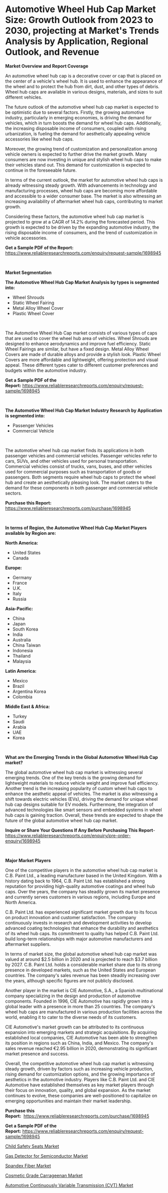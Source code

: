 <p><h1>Automotive Wheel Hub Cap Market Size: Growth Outlook from 2023 to 2030, projecting at Market's Trends Analysis by Application, Regional Outlook, and Revenue</h1></p><p><strong>Market Overview and Report Coverage</strong></p>
<p><p>An automotive wheel hub cap is a decorative cover or cap that is placed on the center of a vehicle's wheel hub. It is used to enhance the appearance of the wheel and to protect the hub from dirt, dust, and other types of debris. Wheel hub caps are available in various designs, materials, and sizes to suit different vehicles.</p><p>The future outlook of the automotive wheel hub cap market is expected to be optimistic due to several factors. Firstly, the growing automotive industry, particularly in emerging economies, is driving the demand for vehicles, which in turn boosts the demand for wheel hub caps. Additionally, the increasing disposable income of consumers, coupled with rising urbanization, is fueling the demand for aesthetically appealing vehicle accessories like wheel hub caps.</p><p>Moreover, the growing trend of customization and personalization among vehicle owners is expected to further drive the market growth. Many consumers are now investing in unique and stylish wheel hub caps to make their vehicles stand out. This demand for customization is expected to continue in the foreseeable future.</p><p>In terms of the current outlook, the market for automotive wheel hub caps is already witnessing steady growth. With advancements in technology and manufacturing processes, wheel hub caps are becoming more affordable and accessible to a wider consumer base. The market is also witnessing an increasing availability of aftermarket wheel hub caps, contributing to market growth.</p><p>Considering these factors, the automotive wheel hub cap market is projected to grow at a CAGR of 14.2% during the forecasted period. This growth is expected to be driven by the expanding automotive industry, the rising disposable income of consumers, and the trend of customization in vehicle accessories.</p></p>
<p><strong>Get a Sample PDF of the Report:</strong> <a href="https://www.reliableresearchreports.com/enquiry/request-sample/1698945">https://www.reliableresearchreports.com/enquiry/request-sample/1698945</a></p>
<p>&nbsp;</p>
<p><strong>Market Segmentation</strong></p>
<p><strong>The Automotive Wheel Hub Cap Market Analysis by types is segmented into:</strong></p>
<p><ul><li>Wheel Shrouds</li><li>Static Wheel Fairing</li><li>Metal Alloy Wheel Cover</li><li>Plastic Wheel Cover</li></ul></p>
<p>&nbsp;</p>
<p><p>The Automotive Wheel Hub Cap market consists of various types of caps that are used to cover the wheel hub area of vehicles. Wheel Shrouds are designed to enhance aerodynamics and improve fuel efficiency. Static Wheel Fairings are similar, but have a fixed design. Metal Alloy Wheel Covers are made of durable alloys and provide a stylish look. Plastic Wheel Covers are more affordable and lightweight, offering protection and visual appeal. These different types cater to different customer preferences and budgets within the automotive industry.</p></p>
<p><strong>Get a Sample PDF of the Report:</strong>&nbsp;<a href="https://www.reliableresearchreports.com/enquiry/request-sample/1698945">https://www.reliableresearchreports.com/enquiry/request-sample/1698945</a></p>
<p>&nbsp;</p>
<p><strong>The Automotive Wheel Hub Cap Market Industry Research by Application is segmented into:</strong></p>
<p><ul><li>Passenger Vehicles</li><li>Commercial Vehicle</li></ul></p>
<p>&nbsp;</p>
<p><p>The automotive wheel hub cap market finds its applications in both passenger vehicles and commercial vehicles. Passenger vehicles refer to cars, SUVs, and other vehicles used for personal transportation. Commercial vehicles consist of trucks, vans, buses, and other vehicles used for commercial purposes such as transportation of goods or passengers. Both segments require wheel hub caps to protect the wheel hub and create an aesthetically pleasing look. The market caters to the demand for these components in both passenger and commercial vehicle sectors.</p></p>
<p><strong>Purchase this Report:</strong>&nbsp; <a href="https://www.reliableresearchreports.com/purchase/1698945">https://www.reliableresearchreports.com/purchase/1698945</a></p>
<p>&nbsp;</p>
<p><strong>In terms of Region, the Automotive Wheel Hub Cap Market Players available by Region are:</strong></p>
<p>
    <p> <strong> North America: </strong>
        <ul>
            <li>United States</li>
            <li>Canada</li>
        </ul>
        </p> 
    <p> <strong> Europe: </strong>
        <ul>
            <li>Germany</li>
            <li>France</li>
            <li>U.K.</li>
            <li>Italy</li>
            <li>Russia</li>
        </ul>
        </p> 
    <p> <strong> Asia-Pacific: </strong>
        <ul>
            <li>China</li>
            <li>Japan</li>
            <li>South Korea</li>
            <li>India</li>
            <li>Australia</li>
            <li>China Taiwan</li>
            <li>Indonesia</li>
            <li>Thailand</li>
            <li>Malaysia</li>
        </ul>
        </p> 
    <p> <strong> Latin America: </strong>
        <ul>
            <li>Mexico</li>
            <li>Brazil</li>
            <li>Argentina Korea</li>
            <li>Colombia</li>
        </ul>
        </p> 
    <p> <strong> Middle East & Africa: </strong>
        <ul>
            <li>Turkey</li>
            <li>Saudi</li>
            <li>Arabia</li>
            <li>UAE</li>
            <li>Korea</li>
        </ul>
    </p>
    </p>
<p>&nbsp;</p>
<p><strong>What are the Emerging Trends in the Global Automotive Wheel Hub Cap market?</strong></p>
<p><p>The global automotive wheel hub cap market is witnessing several emerging trends. One of the key trends is the growing demand for lightweight materials to reduce vehicle weight and improve fuel efficiency. Another trend is the increasing popularity of custom wheel hub caps to enhance the aesthetic appeal of vehicles. The market is also witnessing a shift towards electric vehicles (EVs), driving the demand for unique wheel hub cap designs suitable for EV models. Furthermore, the integration of advanced technologies like smart sensors and embedded systems in wheel hub caps is gaining traction. Overall, these trends are expected to shape the future of the global automotive wheel hub cap market.</p></p>
<p><strong>Inquire or Share Your Questions If Any Before Purchasing This Report</strong>- <a href="https://www.reliableresearchreports.com/enquiry/pre-order-enquiry/1698945">https://www.reliableresearchreports.com/enquiry/pre-order-enquiry/1698945</a></p>
<p>&nbsp;</p>
<p><strong>Major Market Players</strong></p>
<p><p>One of the competitive players in the automotive wheel hub cap market is C.B. Paint Ltd., a leading manufacturer based in the United Kingdom. With a history dating back to 1964, C.B. Paint Ltd. has established a strong reputation for providing high-quality automotive coatings and wheel hub caps. Over the years, the company has steadily grown its market presence and currently serves customers in various regions, including Europe and North America.</p><p>C.B. Paint Ltd. has experienced significant market growth due to its focus on product innovation and customer satisfaction. The company continuously invests in research and development activities to develop advanced coating technologies that enhance the durability and aesthetics of its wheel hub caps. Its commitment to quality has helped C.B. Paint Ltd. build long-term relationships with major automotive manufacturers and aftermarket suppliers.</p><p>In terms of market size, the global automotive wheel hub cap market was valued at around $2.5 billion in 2020 and is projected to reach $3.7 billion by 2027. C.B. Paint Ltd. holds a considerable market share due to its strong presence in developed markets, such as the United States and European countries. The company's sales revenue has been steadily increasing over the years, although specific figures are not publicly disclosed.</p><p>Another player in the market is CIE Automotive, S.A., a Spanish multinational company specializing in the design and production of automotive components. Founded in 1996, CIE Automotive has rapidly grown into a global leader with a presence in more than 25 countries. The company's wheel hub caps are manufactured in various production facilities across the world, enabling it to cater to the diverse needs of its customers.</p><p>CIE Automotive's market growth can be attributed to its continuous expansion into emerging markets and strategic acquisitions. By acquiring established local companies, CIE Automotive has been able to strengthen its position in regions such as China, India, and Mexico. The company's sales revenue reached €2.95 billion in 2020, demonstrating its significant market presence and success.</p><p>Overall, the competitive automotive wheel hub cap market is witnessing steady growth, driven by factors such as increasing vehicle production, rising demand for customization options, and the growing importance of aesthetics in the automotive industry. Players like C.B. Paint Ltd. and CIE Automotive have established themselves as key market players through their focus on innovation, quality, and global expansion. As the market continues to evolve, these companies are well-positioned to capitalize on emerging opportunities and maintain their market leadership.</p></p>
<p><strong>Purchase this Report:</strong>&nbsp;&nbsp;<a href="https://www.reliableresearchreports.com/purchase/1698945">https://www.reliableresearchreports.com/purchase/1698945</a></p>
<p></p>
<p><strong>Get a Sample PDF of the Report:</strong>&nbsp;<a href="https://www.reliableresearchreports.com/enquiry/request-sample/1698945">https://www.reliableresearchreports.com/enquiry/request-sample/1698945</a></p>
<p><p><a href="https://www.linkedin.com/pulse/child-safety-seats-market-research-report-provides-thorough-gbcme/">Child Safety Seats Market</a></p><p><a href="https://medium.com/@landis15236/gas-detector-for-semiconductor-market-focuses-on-market-share-size-and-projected-forecast-till-fb47919f1788">Gas Detector for Semiconductor Market</a></p><p><a href="https://www.linkedin.com/pulse/spandex-fiber-market-size-share-global-analysis-report-2023-q9pnc/">Spandex Fiber Market</a></p><p><a href="https://medium.com/@emiliomartelli542/cosmetic-grade-carrageenan-market-the-key-to-successful-business-strategy-forecast-till-2030-14fc6898b299">Cosmetic Grade Carrageenan Market</a></p><p><a href="https://www.linkedin.com/pulse/automotive-continuously-variable-transmission-cvt-market-insights-hfene/">Automotive Continuously Variable Transmission (CVT) Market</a></p></p>